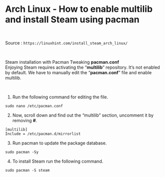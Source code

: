 <h1>Arch Linux - How to enable multilib and install Steam using pacman</h1>

<br>

Source : ```https://linuxhint.com/install_steam_arch_linux/```

<br>

Steam installation with Pacman
Tweaking <strong>pacman.conf</strong>
<br>
Enjoying Steam requires activating the “<strong>multilib</strong>” repository. It’s not enabled by default. We have to manually edit the “<strong>pacman.conf</strong>” file and enable multilib.

<br>

1. Run the following command for editing the file.
```
sudo nano /etc/pacman.conf
```
2. Now, scroll down and find out the “multilib” section, uncomment it by removing <strong>#</strong>.
```
[multilib]
Include = /etc/pacman.d/mirrorlist
```
3. Run pacman to update the package database.
```
sudo pacman -Sy
```
4. To install Steam run the following command.
```
sudo pacman -S steam
```
